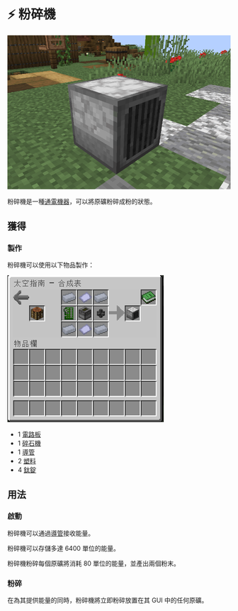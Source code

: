 # ⚡ 粉碎機

![](<../.gitbook/assets/image (220) (1).png>)

粉碎機是一種[通電機器](../space/energy-systems.md)，可以將原礦粉碎成粉的狀態。

## 獲得

### 製作

粉碎機可以使用以下物品製作：

![](<../.gitbook/assets/image (242) (1).png>)

* 1 [電路板](Circuit-Board.md)
* 1 [碎石機](Block-Breaker.md)
* 1 [導管](Conduit.md)
* 2 [塑料](Plastic.md)
* 4 [鈦錠](titanium-ingot.md)

## 用法

### 啟動

粉碎機可以通過[導管](Conduit.md)接收能量。

粉碎機可以存儲多達 6400 單位的能量。

粉碎機粉碎每個原礦將消耗 80 單位的能量，並產出兩個粉末。

### 粉碎

在為其提供能量的同時，粉碎機將立即粉碎放置在其 GUI 中的任何原礦。
